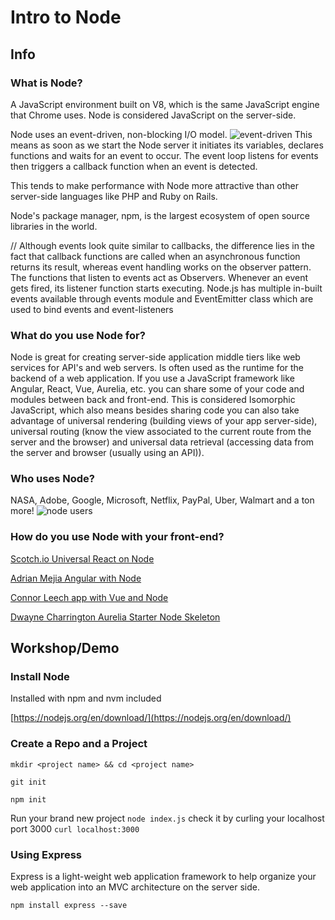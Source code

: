 # Intro to Node
## Info
### What is Node?
A JavaScript environment built on V8, which is the same JavaScript engine that Chrome uses.  Node is considered JavaScript on the server-side.

Node uses an event-driven, non-blocking I/O model. 
![event-driven](https://www.tutorialspoint.com/nodejs/images/event_loop.jpg)
This means as soon as we start the Node server it initiates its variables, declares functions and waits for an event to occur. The event loop listens for events then triggers a callback function when an event is detected.

This tends to make performance with Node more attractive than other server-side languages like PHP and Ruby on Rails.

Node's package manager, npm, is the largest ecosystem of open source libraries in the world.

// Although events look quite similar to callbacks, the difference lies in the fact that callback functions are called when an asynchronous function returns its result, whereas event handling works on the observer pattern. The functions that listen to events act as Observers. Whenever an event gets fired, its listener function starts executing. Node.js has multiple in-built events available through events module and EventEmitter class which are used to bind events and event-listeners


### What do you use Node for?
Node is great for creating server-side application middle tiers like web services for API's and web servers. Is often used as the runtime for the backend of a web application. If you use a JavaScript framework like Angular, React, Vue, Aurelia, etc. you can share some of your code and modules between back and front-end. This is considered Isomorphic JavaScript, which also means besides sharing code you can also take advantage of universal rendering (building views of your app server-side), universal routing (know the view associated to the current route from the server and the browser) and universal data retrieval (accessing data from the server and browser (usually using an API)).


### Who uses Node?
NASA, Adobe, Google, Microsoft, Netflix, PayPal, Uber, Walmart and a ton more!
![node users](https://intesso.github.io/nodejs-introduction/img/used-by.png)

### How do you use Node with your front-end?
[Scotch.io Universal React on Node](https://scotch.io/tutorials/react-on-the-server-for-beginners-build-a-universal-react-and-node-app)

[Adrian Mejia Angular with Node](http://adrianmejia.com/blog/2014/09/28/angularjs-tutorial-for-beginners-with-nodejs-expressjs-and-mongodb/)

[Connor Leech app with Vue and Node](https://medium.com/@connorleech/building-a-feature-complete-bookmarking-app-with-vue-js-express-and-sequelize-orm-b36506ebcb4c)

[Dwayne Charrington Aurelia Starter Node Skeleton](https://ilikekillnerds.com/2016/02/aurelia-starter-node-skeleton/)

## Workshop/Demo

### Install Node 
Installed with npm and nvm included

[https://nodejs.org/en/download/](https://nodejs.org/en/download/)

### Create a Repo and a Project
`mkdir <project name> && cd <project name>`

`git init`

`npm init`

Run your brand new project
`node index.js`
check it by curling your localhost port 3000
`curl localhost:3000`


### Using Express
Express is a light-weight web application framework to help organize your web application into an MVC architecture on the server side.

`npm install express --save`

